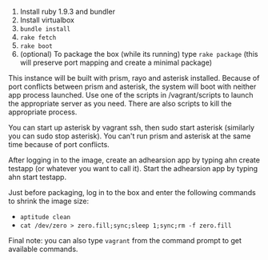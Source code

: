 1. Install ruby 1.9.3 and bundler
2. Install virtualbox
3. `bundle install`
4. `rake fetch`
5. `rake boot`
6. (optional) To package the box (while its running) type `rake package` (this will preserve port mapping and create a minimal package)

This instance will be built with prism, rayo and asterisk installed. Because of port conflicts between prism and asterisk, the system will boot with neither app process launched.
Use one of the scripts in /vagrant/scripts to launch the appropriate server as you need. There are also scripts to kill the appropriate process. 

You can start up asterisk by vagrant ssh, then sudo start asterisk (similarly you can sudo stop asterisk). You can't run prism and asterisk at the same time because of port conflicts.

After logging in to the image, create an adhearsion app by typing ahn create testapp (or whatever you want to call it).
Start the adhearsion app by typing ahn start testapp.

Just before packaging, log in to the box and enter the following commands to shrink the image size:

* `aptitude clean`
* `cat /dev/zero > zero.fill;sync;sleep 1;sync;rm -f zero.fill`

Final note: you can also type `vagrant` from the command prompt to get available commands.
